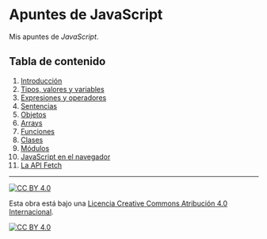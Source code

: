 # Apuntes de JavaScript

Mis apuntes de *JavaScript*.

## Tabla de contenido

1. [Introducción](capitulos/01-introduccion.md)
2. [Tipos, valores y variables](capitulos/02-tipos.md)
3. [Expresiones y operadores](capitulos/03-expresiones-ops.md)
4. [Sentencias](capitulos/04-sentencias.md)
5. [Objetos](capitulos/05-objetos.md)
6. [Arrays](capitulos/06-arrays.md)
7. [Funciones](capitulos/07-funciones.md)
8. [Clases](capitulos/08-clases.md)
9. [Módulos](capitulos/09-modulos.md)
10. [JavaScript en el navegador](capitulos/10-js-en-navegador.md)
11. [La API Fetch](capitulos/11-api-fetch.md)

---

[![CC BY 4.0][cc-by-shield]][cc-by]

Esta obra está bajo una
[Licencia Creative Commons Atribución 4.0 Internacional][cc-by].

[![CC BY 4.0][cc-by-image]][cc-by]

[cc-by]: https://creativecommons.org/licenses/by/4.0/deed.es
[cc-by-image]: https://i.creativecommons.org/l/by/4.0/88x31.png
[cc-by-shield]: https://img.shields.io/badge/License-CC%20BY%204.0-lightgrey.svg
